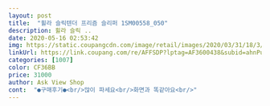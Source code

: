 ```yaml
---
layout: post 
title:  "휠라 슬릭텐더 프리즘 슬리퍼 1SM00558_050" 
description: 휠라 슬릭 ..
date: 2020-05-16 02:53:42 
img: https://static.coupangcdn.com/image/retail/images/2020/03/31/18/3/1fc3706a-cea3-4bc8-865b-d30da34c89d9.jpg 
linkUrl: https://link.coupang.com/re/AFFSDP?lptag=AF3600438&subid=ahnPublicAsk&pageKey=1436066964&itemId=2478810634&vendorItemId=70454194169&traceid=V0-113-0bc9afbcdbab55e5 
categories: [1007] 
color: CF36BB 
price: 31000 
author: Ask View Shop 
cont:  "●구매후기●<br/>많이 파세요<br/>화면과 똑같아요<br/>" 
---
```

